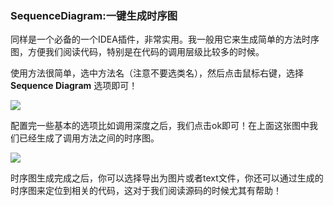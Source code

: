 ### SequenceDiagram:一键生成时序图

同样是一个必备的一个IDEA插件，非常实用。我一般用它来生成简单的方法时序图，方便我们阅读代码，特别是在代码的调用层级比较多的时候。

使用方法很简单，选中方法名（注意不要选类名），然后点击鼠标右键，选择 **Sequence Diagram** 选项即可！

![](https://cdn.jsdelivr.net/gh/javaguide-tech/blog-images-2@main/%E7%B3%BB%E7%BB%9F%E8%AE%BE%E8%AE%A1/SequenceDiagram2.png)

配置完一些基本的选项比如调用深度之后，我们点击ok即可！在上面这张图中我们已经生成了调用方法之间的时序图。

![](https://cdn.jsdelivr.net/gh/javaguide-tech/blog-images-2@main/%E7%B3%BB%E7%BB%9F%E8%AE%BE%E8%AE%A1/SequenceDiagram2.png)

时序图生成完成之后，你可以选择导出为图片或者text文件，你还可以通过生成的时序图来定位到相关的代码，这对于我们阅读源码的时候尤其有帮助！